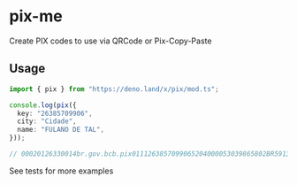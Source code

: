 # pix-me

Create PIX codes to use via QRCode or Pix-Copy-Paste

## Usage

```typescript
import { pix } from "https://deno.land/x/pix/mod.ts";

console.log(pix({
  key: "26385709906",
  city: "Cidade",
  name: "FULANO DE TAL",
}));

// 00020126330014br.gov.bcb.pix0111263857099065204000053039865802BR5913FULANO DE TAL6006Cidade62070503***6304151C
```

See tests for more examples
